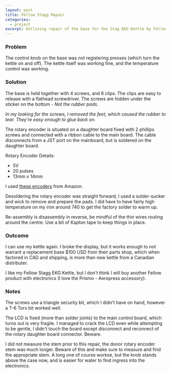 ```yaml
---
layout: post
title: Fellow Stagg Repair
categories:
  - project
excerpt: Outlining repair of the base for the Stag EKG Kettle by Fellow.
---
```


### Problem

The control knob on the base was not registering presses (which turn the kettle on and off). The kettle itself was working fine, and the temperature control was working.

### Solution

The base is held together with 4 screws, and 8 clips. The clips are easy to release with a flathead screwdriver. The screws are hidden under the sticker on the bottom - _Not the rubber pads_.

_In my looking for the screws, I removed the feet, which caused the rubber to tear. They're easy enough to glue back on._

The rotary encoder is situated on a daughter board fixed with 2 phillips screws and connected with a ribbon cable to the main board. The cable disconnects from a JST port on the mainboard, but is soldered on the daughter board.

Rotary Encoder Details:

- 5V
- 20 pulses
- 13mm x 14mm

I used [these encoders](https://www.amazon.ca/dp/B07T3672VK) from Amazon.

Desoldering the rotary encoder was straight forward, I used a solder-sucker and wick to remove and prepare the pads. I did have to have fairly high temperature on my iron around 740 to get the factory solder to warm up.

Re-assembly is disassembly in reverse, be mindful of the thin wires routing around the centre. Use a bit of Kapton tape to keep things in place.

### Outcome

I can use my kettle again. I broke the display, but it works enough to not warrant a replacement base $100 USD from their parts shop, which when factored in CAD and shipping, is more than new kettle from a Canadian distributer.

I like my Fellow Stagg EKG Kettle, but I don't think I will buy another Fellow product with electronics (I love the Prismo - Aeropress accessory).

### Notes

The screws use a triangle security bit, which I didn't have on hand, however a T-6 Torx bit worked well.

The LCD is fixed (more than solder joints) to the main control board, which turns out is very fragile. I managed to crack the LCD even while attempting to be gentle, I didn't touch the board except disconnect and reconnect of the rotary daughter board connector. Beware.

I did not measure the stem prior to this repair, the donor rotary encoder stem was much longer. Beware of this and make sure to measure and find the appropriate stem. A long one of course workse, but the knob stands above the case now, and is easier for water to find ingress into the electronics.

